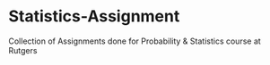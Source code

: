 # Statistics-Assignment
Collection of Assignments done for Probability &amp; Statistics course at Rutgers
